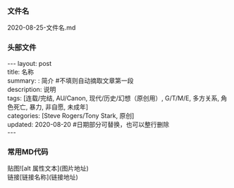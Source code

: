### 文件名
2020-08-25-文件名.md

### 头部文件
\---
layout: post  
title: 名称  
summary: : 简介 #不填则自动摘取文章第一段  
description: 说明  
tags: [连载/完结, AU/Canon, 现代/历史/幻想（原创用）, G/T/M/E, 多方关系, 角色死亡, 暴力, 非自愿, 未成年]  
categories: [Steve Rogers/Tony Stark, 原创]  
updated: 2020-08-20 #日期部分可替换，也可以整行删除  
\---

### 常用MD代码
贴图!\[alt 属性文本](图片地址)  
链接\[链接名称\](链接地址)


